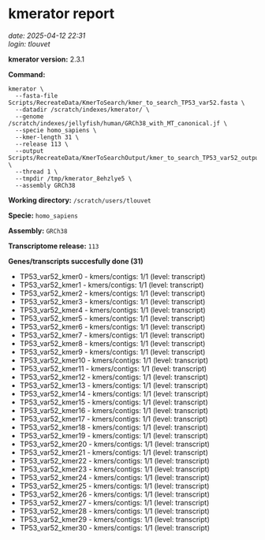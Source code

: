 # kmerator report
*date: 2025-04-12 22:31*  
*login: tlouvet*

**kmerator version:** 2.3.1

**Command:**

```
kmerator \
  --fasta-file Scripts/RecreateData/KmerToSearch/kmer_to_search_TP53_var52.fasta \
  --datadir /scratch/indexes/kmerator/ \
  --genome /scratch/indexes/jellyfish/human/GRCh38_with_MT_canonical.jf \
  --specie homo_sapiens \
  --kmer-length 31 \
  --release 113 \
  --output Scripts/RecreateData/KmerToSearchOutput/kmer_to_search_TP53_var52_output \
  --thread 1 \
  --tmpdir /tmp/kmerator_8ehzlye5 \
  --assembly GRCh38
```

**Working directory:** `/scratch/users/tlouvet`

**Specie:** `homo_sapiens`

**Assembly:** `GRCh38`

**Transcriptome release:** `113`

**Genes/transcripts succesfully done (31)**

- TP53_var52_kmer0 - kmers/contigs: 1/1 (level: transcript)
- TP53_var52_kmer1 - kmers/contigs: 1/1 (level: transcript)
- TP53_var52_kmer2 - kmers/contigs: 1/1 (level: transcript)
- TP53_var52_kmer3 - kmers/contigs: 1/1 (level: transcript)
- TP53_var52_kmer4 - kmers/contigs: 1/1 (level: transcript)
- TP53_var52_kmer5 - kmers/contigs: 1/1 (level: transcript)
- TP53_var52_kmer6 - kmers/contigs: 1/1 (level: transcript)
- TP53_var52_kmer7 - kmers/contigs: 1/1 (level: transcript)
- TP53_var52_kmer8 - kmers/contigs: 1/1 (level: transcript)
- TP53_var52_kmer9 - kmers/contigs: 1/1 (level: transcript)
- TP53_var52_kmer10 - kmers/contigs: 1/1 (level: transcript)
- TP53_var52_kmer11 - kmers/contigs: 1/1 (level: transcript)
- TP53_var52_kmer12 - kmers/contigs: 1/1 (level: transcript)
- TP53_var52_kmer13 - kmers/contigs: 1/1 (level: transcript)
- TP53_var52_kmer14 - kmers/contigs: 1/1 (level: transcript)
- TP53_var52_kmer15 - kmers/contigs: 1/1 (level: transcript)
- TP53_var52_kmer16 - kmers/contigs: 1/1 (level: transcript)
- TP53_var52_kmer17 - kmers/contigs: 1/1 (level: transcript)
- TP53_var52_kmer18 - kmers/contigs: 1/1 (level: transcript)
- TP53_var52_kmer19 - kmers/contigs: 1/1 (level: transcript)
- TP53_var52_kmer20 - kmers/contigs: 1/1 (level: transcript)
- TP53_var52_kmer21 - kmers/contigs: 1/1 (level: transcript)
- TP53_var52_kmer22 - kmers/contigs: 1/1 (level: transcript)
- TP53_var52_kmer23 - kmers/contigs: 1/1 (level: transcript)
- TP53_var52_kmer24 - kmers/contigs: 1/1 (level: transcript)
- TP53_var52_kmer25 - kmers/contigs: 1/1 (level: transcript)
- TP53_var52_kmer26 - kmers/contigs: 1/1 (level: transcript)
- TP53_var52_kmer27 - kmers/contigs: 1/1 (level: transcript)
- TP53_var52_kmer28 - kmers/contigs: 1/1 (level: transcript)
- TP53_var52_kmer29 - kmers/contigs: 1/1 (level: transcript)
- TP53_var52_kmer30 - kmers/contigs: 1/1 (level: transcript)
